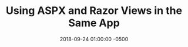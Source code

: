 ---
layout: post
title: "Using ASPX and Razor Views in the Same App"
date:   2018-09-24 01:00:00 -0500
categories: [software]
description: 
image: 
permalink: archive/2018/09/24/using-aspx-and-razor-views-in-the-same-app
---